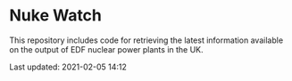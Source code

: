# Nuke Watch

This repository includes code for retrieving the latest information available on the output of EDF nuclear power plants in the UK.

Last updated: 2021-02-05 14:12
